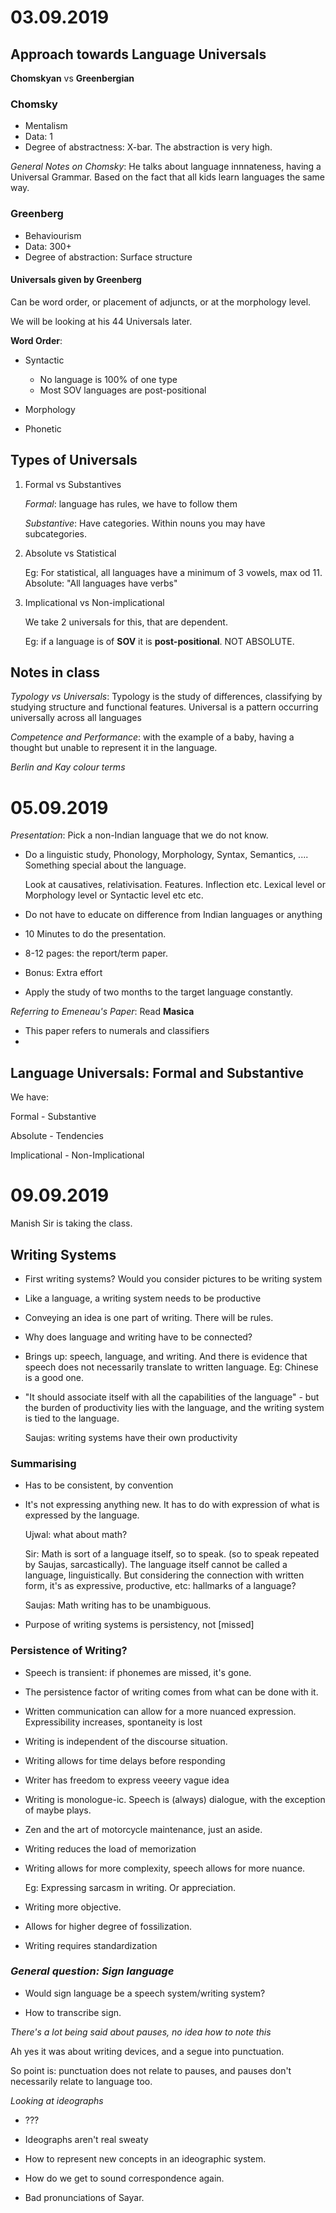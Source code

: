 # 03.09.2019

## Approach towards Language Universals

**Chomskyan** vs **Greenbergian**

### Chomsky

- Mentalism
- Data: 1
- Degree of abstractness: X-bar. The abstraction is very high.

*General Notes on Chomsky*: He talks about language innnateness, having a Universal Grammar. Based on the fact that all kids learn languages the same way.

### Greenberg

- Behaviourism
- Data: 300+
- Degree of abstraction: Surface structure

#### Universals given by Greenberg

Can be word order, or placement of adjuncts, or at the morphology level.

We will be looking at his 44 Universals later.

**Word Order**:

- Syntactic
    
    - No language is 100% of one type
    - Most SOV languages are post-positional
- Morphology
- Phonetic

## Types of Universals

1. Formal vs Substantives
    
    *Formal*: language has rules, we have to follow them

    *Substantive*: Have categories. Within nouns you may have subcategories. 

2. Absolute vs Statistical
    
    Eg: For statistical, all languages have a minimum of 3 vowels, max od 11. Absolute: "All languages have verbs"

3. Implicational vs Non-implicational

    We take 2 universals for this, that are dependent.

    Eg: if a language is of **SOV** it is **post-positional**. NOT ABSOLUTE.




## Notes in class

*Typology vs Universals*: Typology is the study of differences,  classifying by studying structure and functional features. Universal is a pattern occurring universally across all languages 

*Competence and Performance*: with the example of a baby, having a thought but unable to represent it in the language. 

*Berlin and Kay colour terms*

# 05.09.2019

*Presentation*: Pick a non-Indian language that we do not know. 

- Do a linguistic study, Phonology, Morphology, Syntax, Semantics, .... Something special about the language. 
    
    Look at causatives, relativisation. Features. Inflection etc. Lexical level or Morphology level or Syntactic level etc etc.

- Do not have to educate on difference from Indian languages or anything

- 10 Minutes to do the presentation.

- 8-12 pages: the report/term paper.

- Bonus: Extra effort

- Apply the study of two months to the target language constantly.


*Referring to Emeneau's Paper*: Read **Masica**

- This paper refers to numerals and classifiers
- 

## Language Universals: Formal and Substantive

We have:

Formal - Substantive

Absolute - Tendencies

Implicational - Non-Implicational


# 09.09.2019
Manish Sir is taking the class.

## Writing Systems

- First writing systems? Would you consider pictures to be writing system

- Like a language, a writing system needs to be productive

- Conveying an idea is one part of writing. There will be rules.

- Why does language and writing have to be connected?

- Brings up: speech, language, and writing. And there is evidence that speech does not necessarily translate to written language. Eg: Chinese is a good one. 

- "It should associate itself with all the capabilities of the language" - but the burden of productivity lies with the language, and the writing system is tied to the language.

    Saujas: writing systems have their own productivity

### Summarising
- Has to be consistent, by convention

- It's not expressing anything new. It has to do with expression of what is expressed by the language.

    Ujwal: what about math? 

    Sir: Math is sort of a language itself, so to speak. (so to speak repeated by Saujas, sarcastically). The language itself cannot be called a language, linguistically. But considering the connection with written form, it's as expressive, productive, etc: hallmarks of a language?

    Saujas: Math writing has to be unambiguous. 

- Purpose of writing systems is persistency, not [missed]

### Persistence of Writing?

- Speech is transient: if phonemes are missed, it's gone. 

- The persistence factor of writing comes from what can be done with it.

- Written communication can allow for a more nuanced expression. Expressibility increases, spontaneity is lost

- Writing is independent of the discourse situation. 

- Writing allows for time delays before responding

- Writer has freedom to express veeery vague idea

- Writing is monologue-ic. Speech is (always) dialogue, with the exception of maybe plays.

- Zen and the art of motorcycle maintenance, just an aside. 

- Writing reduces the load of memorization

- Writing allows for more complexity, speech allows for more nuance.

    Eg: Expressing sarcasm in writing. Or appreciation.

- Writing more objective.

- Allows for higher degree of fossilization.

- Writing requires standardization


### *General question: Sign language*

- Would sign language be a speech system/writing system?

- How to transcribe sign. 


*There's a lot being said about pauses, no idea how to note this*

Ah yes it was about writing devices, and a segue into punctuation.

So point is: punctuation does not relate to pauses, and pauses don't necessarily relate to language too.


*Looking at ideographs*

- ???

- Ideographs aren't real sweaty

- How to represent new concepts in an ideographic system.

- How do we get to sound correspondence again.

- Bad pronunciations of Sayar.
